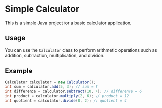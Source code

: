 # Simple Calculator

This is a simple Java project for a basic calculator application.

## Usage

You can use the `Calculator` class to perform arithmetic operations such as addition, subtraction, multiplication, and division.

## Example

```java
Calculator calculator = new Calculator();
int sum = calculator.add(5, 3); // sum = 8
int difference = calculator.subtract(10, 4); // difference = 6
int product = calculator.multiply(2, 6); // product = 12
int quotient = calculator.divide(8, 2); // quotient = 4
